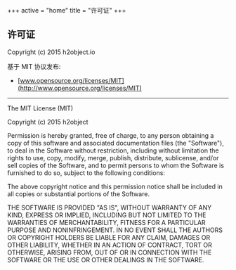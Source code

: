 +++
active = "home"
title = "许可证"
+++


许可证
----

Copyright (c) 2015 h2object.io

基于 MIT 协议发布:

* [www.opensource.org/licenses/MIT](http://www.opensource.org/licenses/MIT)

---
The MIT License (MIT)

Copyright (c) 2015 h2object

Permission is hereby granted, free of charge, to any person obtaining a copy
of this software and associated documentation files (the "Software"), to deal
in the Software without restriction, including without limitation the rights
to use, copy, modify, merge, publish, distribute, sublicense, and/or sell
copies of the Software, and to permit persons to whom the Software is
furnished to do so, subject to the following conditions:

The above copyright notice and this permission notice shall be included in all
copies or substantial portions of the Software.

THE SOFTWARE IS PROVIDED "AS IS", WITHOUT WARRANTY OF ANY KIND, EXPRESS OR
IMPLIED, INCLUDING BUT NOT LIMITED TO THE WARRANTIES OF MERCHANTABILITY,
FITNESS FOR A PARTICULAR PURPOSE AND NONINFRINGEMENT. IN NO EVENT SHALL THE
AUTHORS OR COPYRIGHT HOLDERS BE LIABLE FOR ANY CLAIM, DAMAGES OR OTHER
LIABILITY, WHETHER IN AN ACTION OF CONTRACT, TORT OR OTHERWISE, ARISING FROM,
OUT OF OR IN CONNECTION WITH THE SOFTWARE OR THE USE OR OTHER DEALINGS IN THE
SOFTWARE.

